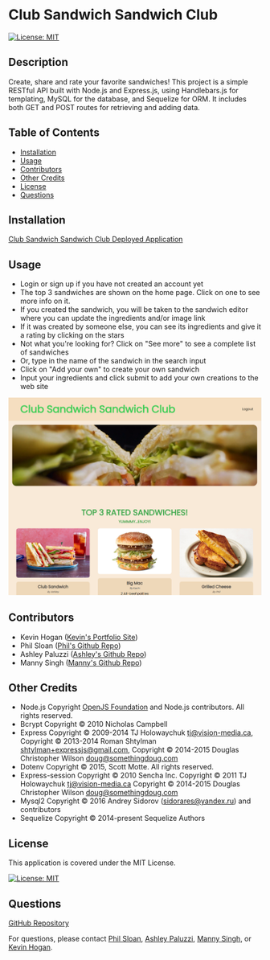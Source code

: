 # Club Sandwich Sandwich Club

[![License: MIT](https://img.shields.io/badge/License-MIT-yellow.svg)](https://opensource.org/licenses/MIT)

## Description

Create, share and rate your favorite sandwiches!  This project is a simple RESTful API built with Node.js and Express.js, using Handlebars.js for templating, MySQL for the database, and Sequelize for ORM. It includes both GET and POST routes for retrieving and adding data.

## Table of Contents

- [Installation](#installation)
- [Usage](#usage)
- [Contributors](#contributors)
- [Other Credits](#credits)
- [License](#license)
- [Questions](#questions)

## Installation

[Club Sandwich Sandwich Club Deployed Application](https://club-sandwich-sandwich-club-ddb63265b5d8.herokuapp.com/)

## Usage

* Login or sign up if you have not created an account yet
* The top 3 sandwiches are shown on the home page.  Click on one to see more info on it.
* If you created the sandwich, you will be taken to the sandwich editor where you can update the ingredients and/or image link
* If it was created by someone else, you can see its ingredients and give it a rating by clicking on the stars
* Not what you're looking for? Click on "See more" to see a complete list of sandwiches
* Or, type in the name of the sandwich in the search input
* Click on "Add your own" to create your own sandwich
* Input your ingredients and click submit to add your own creations to the web site

![alt Screenshot of the book search engine](./assets/screenshot.png)

## Contributors
* Kevin Hogan ([Kevin's Portfolio Site](https://kevinhogansprofile.netlify.app/))
* Phil Sloan ([Phil's Github Repo](https://github.com/philsloan))
* Ashley Paluzzi ([Ashley's Github Repo](https://github.com/ASHLOUISE))
* Manny Singh ([Manny's Github Repo](https://github.com/mandeepiscoding))

<a id="credits"></a>
## Other Credits

* Node.js Copyright [OpenJS Foundation](https://openjsf.org/) and Node.js contributors. All rights reserved.
* Bcrypt Copyright © 2010 Nicholas Campbell
* Express Copyright © 2009-2014 TJ Holowaychuk <tj@vision-media.ca>,
Copyright © 2013-2014 Roman Shtylman <shtylman+expressjs@gmail.com>,
Copyright © 2014-2015 Douglas Christopher Wilson <doug@somethingdoug.com>
* Dotenv Copyright © 2015, Scott Motte. All rights reserved.
* Express-session Copyright © 2010 Sencha Inc.
Copyright © 2011 TJ Holowaychuk <tj@vision-media.ca>
Copyright © 2014-2015 Douglas Christopher Wilson <doug@somethingdoug.com>
* Mysql2 Copyright © 2016 Andrey Sidorov (sidorares@yandex.ru) and contributors
* Sequelize Copyright © 2014-present Sequelize Authors

## License

This application is covered under the MIT License.

[![License: MIT](https://img.shields.io/badge/License-MIT-yellow.svg)](https://opensource.org/licenses/MIT)

## Questions

[GitHub Repository](https://github.com/philsloan/Club-Sandwich-Sandwich-Club)

For questions, please contact [Phil Sloan](https://github.com/philsloan), [Ashley Paluzzi](mailto:paluzziashley@gmail.com), [Manny Singh](https://www.linkedin.com/in/mandeepiscoding/), or [Kevin Hogan](kchogan@pacbell.net).
